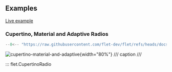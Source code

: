 ## Examples

[Live example](https://flet-controls-gallery.fly.dev/input/cupertinoradio)

### Cupertino, Material and Adaptive Radios

```python
--8<-- "https://raw.githubusercontent.com/flet-dev/flet/refs/heads/docs/fix-links/sdk/python/examples/controls/cupertino-radio/cupertino-material-and-adaptive.py"
```

![cupertino-material-and-adaptive](https://raw.githubusercontent.com/flet-dev/flet/docs/fix-links/sdk/python/examples/controls/cupertino-radio/media/cupertino-material-and-adaptive.png){width="80%"}
/// caption
///

::: flet.CupertinoRadio
